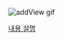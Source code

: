 ![addView gif](https://user-images.githubusercontent.com/52282493/204203199-6216c5ba-139c-493a-898a-227ef6d35206.gif)

[내용 설명](https://ogyong.tistory.com/25)
